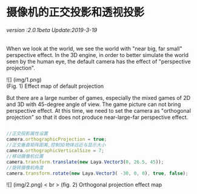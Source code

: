 # 摄像机的正交投影和透视投影

###### *version :2.0.1beta   Update:2019-3-19*

When we look at the world, we see the world with "near big, far small" perspective effect. In the 3D engine, in order to better simulate the world seen by the human eye, the default camera has the effect of "perspective projection".

![] (img/1.png)<br> (Fig. 1) Effect map of default projection

But there are a large number of games, especially the mixed games of 2D and 3D with 45-degree angle of view. The game picture can not bring perspective effect. At this time, we need to set the camera as "orthogonal projection" so that it does not produce near-large-far perspective effect.


```typescript

//正交投影属性设置
camera.orthographicProjection = true;
//正交垂直矩阵距离,控制3D物体远近与显示大小
camera.orthographicVerticalSize = 7;
//移动摄像机位置
camera.transform.translate(new Laya.Vector3(0, 26.5, 45));
//旋转摄像机角度
camera.transform.rotate(new Laya.Vector3( -30, 0, 0), true, false);
```


![] (img/2.png) < br > (fig. 2) Orthogonal projection effect map

